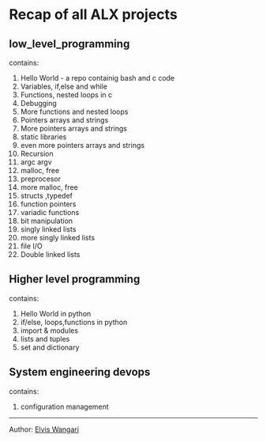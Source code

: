 # Recap of all ALX projects

## low_level_programming </br>
contains:

1. Hello World - a repo containig bash and c code
1. Variables, if,else and while
1. Functions, nested loops in c
1. Debugging
1. More functions and nested loops
1. Pointers arrays and strings
1. More pointers arrays and strings
1. static libraries
1. even more pointers arrays and strings
1. Recursion
1. argc argv
1. malloc, free
1. preprocesor
1. more malloc, free
1. structs ,typedef
1. function pointers
1. variadic functions
1. bit manipulation
1. singly linked lists
1. more singly linked lists
1. file I/O
1. Double linked lists

## Higher level programming </br>
contains:

1. Hello World in python
1. if/else, loops,functions in python
1. import & modules
1. lists and tuples
1. set and dictionary


## System engineering devops <br>
contains:

1. configuration management
___

Author: [Elvis Wangari](https://linkedin.com/in/elvis-wangari)
